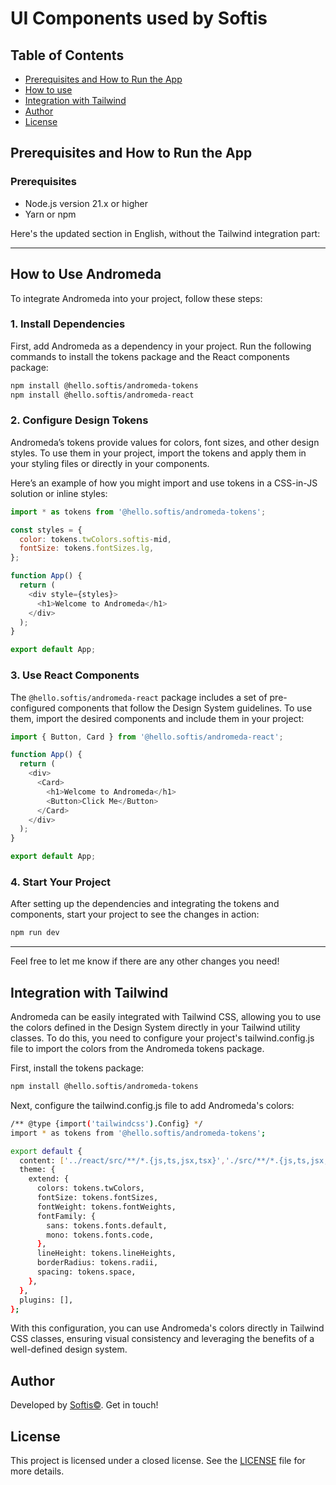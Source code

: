 # UI Components used by Softis

## Table of Contents

- [Prerequisites and How to Run the App](#prerequisites-and-how-to-run-the-app)
- [How to use](#how-to-use-andromeda)
- [Integration with Tailwind](#integration-with-tailwind)
- [Author](#author)
- [License](#license)

## Prerequisites and How to Run the App

### Prerequisites

- Node.js version 21.x or higher
- Yarn or npm

Here's the updated section in English, without the Tailwind integration part:

---

## How to Use Andromeda

To integrate Andromeda into your project, follow these steps:

### 1. Install Dependencies

First, add Andromeda as a dependency in your project. Run the following commands to install the tokens package and the React components package:

```bash
npm install @hello.softis/andromeda-tokens
npm install @hello.softis/andromeda-react
```

### 2. Configure Design Tokens

Andromeda’s tokens provide values for colors, font sizes, and other design styles. To use them in your project, import the tokens and apply them in your styling files or directly in your components.

Here’s an example of how you might import and use tokens in a CSS-in-JS solution or inline styles:

```javascript
import * as tokens from '@hello.softis/andromeda-tokens';

const styles = {
  color: tokens.twColors.softis-mid,
  fontSize: tokens.fontSizes.lg,
};

function App() {
  return (
    <div style={styles}>
      <h1>Welcome to Andromeda</h1>
    </div>
  );
}

export default App;
```

### 3. Use React Components

The `@hello.softis/andromeda-react` package includes a set of pre-configured components that follow the Design System guidelines. To use them, import the desired components and include them in your project:

```javascript
import { Button, Card } from '@hello.softis/andromeda-react';

function App() {
  return (
    <div>
      <Card>
        <h1>Welcome to Andromeda</h1>
        <Button>Click Me</Button>
      </Card>
    </div>
  );
}

export default App;
```

### 4. Start Your Project

After setting up the dependencies and integrating the tokens and components, start your project to see the changes in action:

```bash
npm run dev
```

---

Feel free to let me know if there are any other changes you need!


## Integration with Tailwind

Andromeda can be easily integrated with Tailwind CSS, allowing you to use the colors defined in the Design System directly in your Tailwind utility classes. To do this, you need to configure your project's tailwind.config.js file to import the colors from the Andromeda tokens package.

First, install the tokens package:

```bash
npm install @hello.softis/andromeda-tokens
```

Next, configure the tailwind.config.js file to add Andromeda's colors:

```bash
/** @type {import('tailwindcss').Config} */
import * as tokens from '@hello.softis/andromeda-tokens';

export default {
  content: ['../react/src/**/*.{js,ts,jsx,tsx}','./src/**/*.{js,ts,jsx,tsx,mdx}'],
  theme: {
    extend: {
      colors: tokens.twColors,
      fontSize: tokens.fontSizes,
      fontWeight: tokens.fontWeights,
      fontFamily: {
        sans: tokens.fonts.default,
        mono: tokens.fonts.code,
      },
      lineHeight: tokens.lineHeights,
      borderRadius: tokens.radii,
      spacing: tokens.space,
    },
  },
  plugins: [],
};
```

With this configuration, you can use Andromeda's colors directly in Tailwind CSS classes, ensuring visual consistency and leveraging the benefits of a well-defined design system.

## Author

Developed by [Softis©](https://github.com/hello-softis). Get in touch!

## License

This project is licensed under a closed license. See the [LICENSE](https://github.com/hello-softis/andromeda?tab=License-1-ov-file) file for more details.

